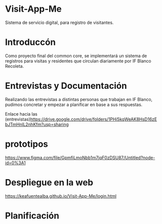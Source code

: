 # Visit-App-Me
Sistema de servicio digital, para registro de visitantes.

# Introduccón
Como proyecto final del common core, se implementará un sistema de registros para visitas y residentes que circulan diariamente por IF Blanco Recoleta.

# Entrevistas y Documentación
Realizando las entrevistas a distintas personas que trabajan en IF Blanco, pudimos concretar y empezar a planificar en base a sus respuestas.

Enlace hacia las (entrevistas)https://drive.google.com/drive/folders/1PHi5kqWeAK8HsD16zEbJTmHnlL2nhKfm?usp=sharing

# prototipos
https://www.figma.com/file/GpmfiLmoNbb1m7jqF0zDSU87/Untitled?node-id=0%3A1


# Despliegue en la web  
https://keafuentealba.github.io/Visit-App-Me/login.html

# Planificación


 

